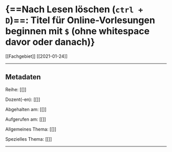 # {==Nach Lesen löschen (`ctrl + D`)==: Titel für Online-Vorlesungen beginnen mit `$` (ohne whitespace davor oder danach)}
[[Fachgebiet]] [[2021-01-24]]

---

## Metadaten

Reihe: [[]]

Dozent(-en): [[]]

Abgehalten am: [[]]

Aufgerufen am: [[]]

Allgemeines Thema: [[]]

Spezielles Thema: [[]]

---

